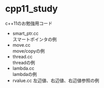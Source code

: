 cpp11_study
===========
c++11のお勉強用コード

*   smart_ptr.cc  
    スマートポインタの例
*   move.cc  
    move/copyの例
*   thread.cc  
    threadの例
*   lambda.cc  
    lambdaの例
*   rvalue.cc
    左辺値、右辺値、右辺値参照の例
